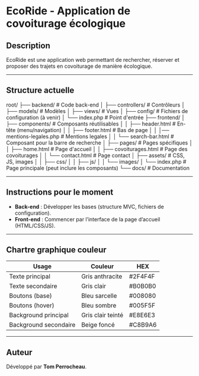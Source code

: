 # EcoRide - Application de covoiturage écologique

## Description

EcoRide est une application web permettant de rechercher, réserver et proposer des trajets en covoiturage de manière écologique.

---

## Structure actuelle

root/
├── backend/ # Code back-end
│ ├── controllers/ # Contrôleurs
│ ├── models/ # Modèles
│ ├── views/ # Vues
│ ├── config/ # Fichiers de configuration (à venir)
│ └── index.php # Point d'entrée
├── frontend/
│ ├── components/ # Composants réutilisables
│ │ ├── header.html # En-tête (menu/navigation)
│ │ ├── footer.html # Bas de page
│ │ │── mentions-legales.php # Mentions legales
│ │ └── search-bar.html # Composant pour la barre de recherche
│ ├── pages/ # Pages spécifiques
│ │ ├── home.html # Page d'accueil
│ │ ├── covoiturages.html # Page des covoiturages
│ │ └── contact.html # Page contact
│ ├── assets/ # CSS, JS, images
│ │ ├── css/
│ │ ├── js/
│ │ └── images/
│ └── index.php # Page principale (peut inclure les composants)
└── docs/ # Documentation

---

## Instructions pour le moment

- **Back-end** : Développer les bases (structure MVC, fichiers de configuration).
- **Front-end** : Commencer par l’interface de la page d’accueil (HTML/CSS/JS).

---

## Chartre graphique couleur

| Usage                 | Couleur           | HEX     |
| --------------------- | ----------------- | ------- |
| Texte principal       | Gris anthracite   | #2F4F4F |
| Texte secondaire      | Gris clair        | #B0B0B0 |
| Boutons (base)        | Bleu sarcelle     | #008080 |
| Boutons (hover)       | Bleu sombre       | #005F5F |
| Background principal  | Gris clair teinté | #E8E6E3 |
| Background secondaire | Beige foncé       | #C8B9A6 |

---

## Auteur

Développé par **Tom Perrocheau**.
